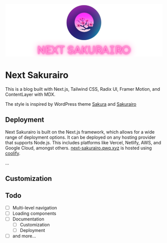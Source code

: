 
![Next Sakurairo](NextSakurairo.png)

# Next Sakurairo

This is a blog built with Next.js, Tailwind CSS, Radix UI, Framer Motion, and ContentLayer with MDX. 

The style is inspired by WordPress theme [Sakura](https://github.com/mashirozx/sakura) and [Sakurairo](https://github.com/mirai-mamori/Sakurairo)

## Deployment
Next Sakurairo is built on the Next.js framework, which allows for a wide range of deployment options. It can be deployed on any hosting provider that supports Node.js. This includes platforms like Vercel, Netlify, AWS, and Google Cloud, amongst others. [next-sakurairo.qwq.xyz](https://next-sakurairo.qwq.xyz) is hosted using [coolify](https://coolify.io/).

...

## Customization



## Todo
- [ ] Multi-level navigation
- [ ] Loading components
- [ ] Documentation
  - [ ] Customization
  - [ ] Deployment
- [ ] and more...
